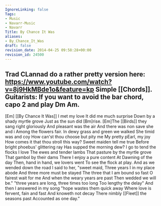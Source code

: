 ```yaml
---
IgnoreLinking: false
Tags:
- Music
- Navarr-Music
- Navarr
Title: By Chance It Was
aliases:
- By_Chance_It_Was
draft: false
revision_date: 2014-04-25 09:58:28+00:00
revision_id: 24500
---
```


Trad
CLannad do a rather pretty version here: https://www.youtube.com/watch?v=8j9HkMBde1o&feature=kp
Simple [[Chords]].  Guitarists: If you want to avoid the bar chord, capo 2 and play Dm Am.
-------------------
[Em] [[By Chance It Was]] I met my love 
It did me much surprise 
Down by a shady myrtle grove 
Just as the sun did [Bm]rise. 
[Em]The [[Birds]] they sang right gloriously 
And pleasant was the air 
And there was non save she and i 
Among the flowers fair. 
In dewy grass and green we walked 
She timid was and coy 
How can'st thou choose but pity me 
My pretty pEarl, my joy 
How comes it that thou stroll this way? 
Sweet maiden tell me true 
Before bright phoebus' glittering ray 
Has supped the morning dew? 
I go to tend the flocks I love 
The ewes and tender lambs 
That pasture by the myrtle grove 
That gambol by their dams 
There I enjoy a pure content 
At Dawning of the day 
Then, hand in hand, we lovers went 
To see the flock at play. 
And as we wended down the road 
I said to her, "sweet maid, 
Three years I in my place abode 
And three more must be stayed 
The three that I am bound so fast 
O fairest wait for me 
And when the weary years are past 
Then wedded we will be." 
"three years are long, three times too long 
Too lengthy the delay" 
And then I answered in my song 
"hope wastes them quick away 
Where love is fervent, fain and fast 
And knoweth not decay 
There nimbly [[Fleet]] the seasons past 
Accounted as one day."